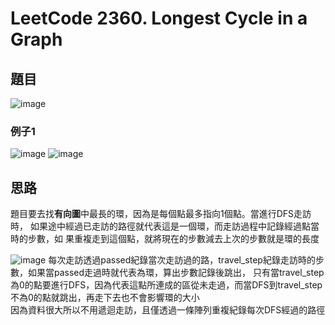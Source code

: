 # LeetCode 2360. Longest Cycle in a Graph
## 題目
![image](https://user-images.githubusercontent.com/111077328/214656421-c593c9da-0de3-42ce-affb-49391e56323a.png)
### 例子1
![image](https://user-images.githubusercontent.com/111077328/214656699-ef42fd1b-5687-474b-abc2-ec3f87da2ccd.png)
![image](https://user-images.githubusercontent.com/111077328/214656761-a4053fb0-ba85-4960-ae8c-6fb766c82460.png)

## 思路
題目要去找**有向圖**中最長的環，因為是每個點最多指向1個點。當進行DFS走訪時，
如果途中經過已走訪的路徑就代表這是一個環，而走訪過程中記錄經過點當時的步數，如
果重複走到這個點，就將現在的步數減去上次的步數就是環的長度

![image](https://user-images.githubusercontent.com/111077328/214663173-dcda0f02-4d6a-4210-8681-c6c1260ddfce.png)
每次走訪透過passed紀錄當次走訪過的路，travel_step紀錄走訪時的步數，如果當passed走過時就代表為環，算出步數記錄後跳出，
只有當travel_step為0的點要進行DFS，因為代表這點所連成的區從未走過，而當DFS到travel_step不為0的點就跳出，再走下去也不會影響環的大小  
因為資料很大所以不用遞迴走訪，且僅透過一條陣列重複紀錄每次DFS經過的路徑

